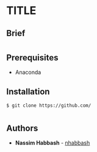 # TITLE
> 

## Brief

#
## Prerequisites
* Anaconda

## Installation
```sh
$ git clone https://github.com/
```

#
## Authors
* **Nassim Habbash** - [nhabbash](https://github.com/nhabbash)
